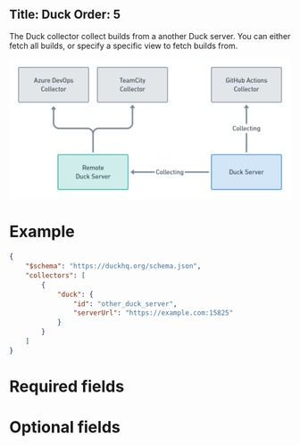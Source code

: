Title: Duck
Order: 5
---

The Duck collector collect builds from a another Duck server.
You can either fetch all builds, or specify a specific view to
fetch builds from.

<img src="/assets/remote_duck.png" />

# Example

```json
{
    "$schema": "https://duckhq.org/schema.json",
    "collectors": [
        {
            "duck": {
                "id": "other_duck_server",
                "serverUrl": "https://example.com:15825"
            }
        }
    ]
}
```

# Required fields

<?# JsonSchema type=DuckConfiguration required=true /?>

# Optional fields

<?# JsonSchema type=DuckConfiguration required=false /?>